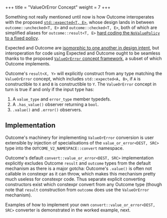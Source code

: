 +++
title = "ValueOrError Concept"
weight = 7
+++

Something not really mentioned until now is how Outcome interoperates with the proposed
[`std::expected<T, E>`](https://wg21.link/P0323), whose design lands in between `outcome::unchecked<T, E>`
and `outcome::checked<T, E>`, both of which are simplified aliases for `outcome::result<T, E>` [hard
coding the `NoValuePolicy` to a fixed policy](../policies).

Expected and Outcome are [isomorphic to one another in design intent](../../faq/#why-doesn-t-outcome-duplicate-std-expected-t-e-s-design), but interoperation
for code using Expected and Outcome ought to be seamless thanks to the proposed [`ValueOrError`
concept framework](https://wg21.link/P0786), a subset of which Outcome implements.

Outcome's `result<X, Y>` will explicitly construct from any type matching the `ValueOrError`
concept, which includes `std::expected<A, B>`, if `A` is constructible to `X` and `B` is
constructible to `Y`. The `ValueOrError` concept in turn is true if and only if the input type has:

1. A `value_type` and `error_type` member typedefs.
2. A `.has_value()` observer returning a `bool`.
3. `.value()` and `.error()` observers.

## Implementation

Outcome's machinery for implementing `ValueOrError` conversion is user extensible by injection
of specialisations of the `value_or_error<DEST, SRC>` type into the `OUTCOME_V2_NAMESPACE::convert` namespace.

Outcome's default `convert::value_or_error<DEST, SRC>` implementation explicitly excludes Outcome `result`
and `outcome` types from the default mechanism as there is a major gotcha:
Outcome's `.value()` is often not callable in constexpr as it can throw, which makes this mechanism pretty much
useless for constexpr code. Thus separate explicit converting constructors exist which constexpr convert
from any Outcome type (though note that `result` construction from `outcome` does use the
`ValueOrError` mechanism).

Examples of how to implement your own `convert::value_or_error<DEST, SRC>` converter
is demonstrated in the worked example, next.